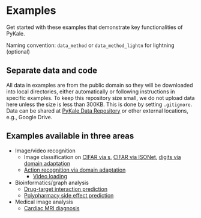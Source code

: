 # Examples

Get started with these examples that demonstrate key functionalities of PyKale.

Naming convention: `data_method` or `data_method_lightn` for lightning (optional)

## Separate data and code

All data in examples are from the public domain so they will be downloaded into local directories, either automatically or following instructions in specific examples. To keep this repository size small, we do not upload data here unless the size is less than 300KB. This is done by setting `.gitignore`. Data can be shared at [PyKale Data Repository](https://github.com/pykale/data) or other external locations, e.g., Google Drive.

## Examples available in three areas

* Image/video recognition
  * Image classification on [CIFAR via s](https://github.com/pykale/pykale/tree/master/examples/cifar_cnntransformer), [CIFAR via ISONet](https://github.com/pykale/pykale/tree/master/examples/cifar_isonet), [digits via domain adaptation](https://github.com/pykale/pykale/tree/master/examples/digits_dann_lightn)
  * [Action recognition via domain adaptation](https://github.com/pykale/pykale/tree/master/examples/action_dann_lightn)
    * [Video loading](https://github.com/pykale/pykale/tree/master/examples/video_loading)
* Bioinformatics/graph analysis
  * [Drug-target interaction prediction](https://github.com/pykale/pykale/tree/master/examples/bindingdb_deepdta)
  * [Polypharmacy side effect prediction](https://github.com/pykale/pykale/tree/master/examples/drug_gripnet)
* Medical image analysis
  * [Cardiac MRI diagnosis](https://github.com/pykale/pykale/tree/master/examples/cmri_mpca)
